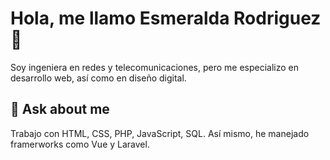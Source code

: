 # Hola, me llamo Esmeralda Rodriguez 👋
Soy ingeniera en redes y telecomunicaciones, pero me especializo en desarrollo web, así como en diseño digital.


## 🚀 Ask about me
Trabajo con HTML, CSS, PHP, JavaScript, SQL. Así mismo, he manejado framerworks como Vue y Laravel.

